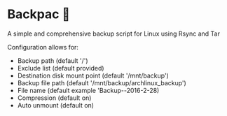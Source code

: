# Backpac 🎒
A simple and comprehensive backup script for Linux using Rsync and Tar

Configuration allows for:

* Backup path 			(default '/')
* Exclude list 			(default provided)
* Destination disk mount point 	(default '/mnt/backup')
* Backup file path 		(default '/mnt/backup/archlinux_backup')
* File name 			(default example 'Backup--2016-2-28)
* Compression 			(default on)
* Auto unmount 			(default on)
